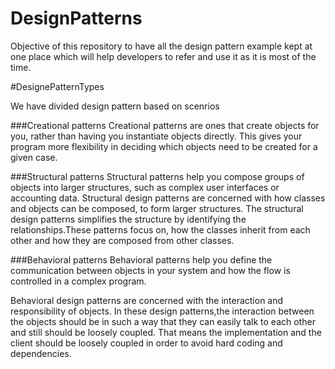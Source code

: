# DesignPatterns
Objective of this repository to have all the design pattern example kept at one place which will help developers to refer and use it as it is most of the time. 

#DesignePatternTypes

We have divided design pattern based on scenrios 

###Creational patterns
Creational patterns are ones that create objects for you, rather than
having you instantiate objects directly. This gives your program more
flexibility in deciding which objects need to be created for a given case.

###Structural patterns
Structural patterns help you compose groups of objects into larger
structures, such as complex user interfaces or accounting data.
Structural design patterns are concerned with how classes and objects can be composed, to form larger structures.
The structural design patterns simplifies the structure by identifying the relationships.These patterns focus on, how the classes inherit from each other and how they are composed from other classes.

###Behavioral patterns
Behavioral patterns help you define the communication between objects
in your system and how the flow is controlled in a complex program.

Behavioral design patterns are concerned with the interaction and responsibility of objects.
In these design patterns,the interaction between the objects should be in such a way that they can easily talk to each other and still should be loosely coupled.
That means the implementation and the client should be loosely coupled in order to avoid hard coding and dependencies.